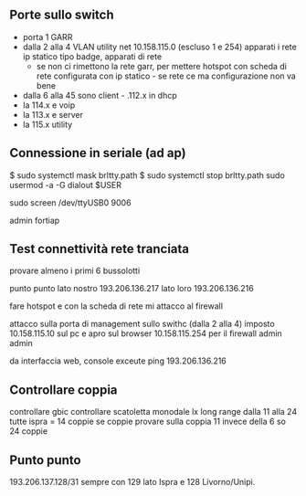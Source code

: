 ## Porte sullo switch
- porta 1 GARR
- dalla 2 alla 4 VLAN utility net 10.158.115.0 (escluso 1 e 254) apparati i rete ip statico tipo badge, apparati di rete
    - se non ci rimettono la rete garr, per mettere hotspot con scheda di rete configurata con ip statico - se rete ce ma configurazione non va bene
- dalla 6 alla 45 sono client - .112.x in dhcp
- la 114.x e voip
- la 113.x e server
- la 115.x utility

## Connessione in seriale (ad ap)
$ sudo systemctl mask brltty.path
$ sudo systemctl stop brltty.path
sudo usermod -a -G dialout $USER

sudo screen /dev/ttyUSB0 9006

admin
fortiap

## Test connettività rete tranciata
provare almeno i primi 6 bussolotti

punto punto
lato nostro
193.206.136.217
lato loro
193.206.136.216

fare hotspot e con la scheda di rete mi attacco al firewall

attacco sulla porta di management sullo swithc (dalla 2 alla 4)
imposto 10.158.115.10 sul pc
e apro sul browser
10.158.115.254 per il firewall 
admin admin

da interfaccia web, console
exceute ping 193.206.136.216

## Controllare coppia
controllare gbic
controllare scatoletta 
monodale lx long range
dalla 11 alla 24 tutte ispra = 14 coppie
se coppie provare sulla coppia 11 invece della 6
so 24 coppie

## Punto punto
193.206.137.128/31
sempre con 129 lato Ispra e 128 Livorno/Unipi.
